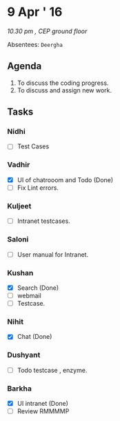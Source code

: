 9 Apr ' 16
===========
*10.30 pm , CEP ground floor*

Absentees: `Deergha`

## Agenda
1.  To discuss the coding progress.
2.  To discuss and assign new work.

## Tasks

### Nidhi
- [ ] Test Cases

### Vadhir
- [x] UI of chatrooom and Todo (Done)
- [ ] Fix Lint errors.

### Kuljeet
- [ ] Intranet testcases.

### Saloni
- [ ] User manual for Intranet.

### Kushan
- [x] Search (Done)
- [ ] webmail
- [ ] Testcase.

### Nihit
- [x] Chat (Done)

### Dushyant
- [ ] Todo testcase , enzyme.

### Barkha
- [x] UI intranet (Done)
- [ ] Review RMMMMP
